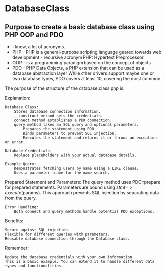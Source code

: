 # DatabaseClass
## Purpose to create a basic database class using PHP OOP and PDO
  * I know, a lot of acronyms.
  * PHP - PHP is a general-purpose scripting language geared towards web development -  recursive acronym PHP: Hypertext Preprocessor
  * OOP - is a programming paradigm based on the concept of objects
  * PDO - PHP Data Objects, a PHP extension that can be used as a database abstraction layer
      While other drivers support maybe one or two database types, PDO covers at least 10, covering the most common

The purpose of the structure of the database.class.php is:

Explanation:

    Database Class:
        Stores database connection information.
        __construct method sets the credentials.
        connect method establishes a PDO connection.
        query method takes an SQL query and optional parameters.
            Prepares the statement using PDO.
            Binds parameters to prevent SQL injection.
            Executes the statement and returns it or throws an exception on error.

    Database Credentials:
        Replace placeholders with your actual database details.

    Example Query:
        Demonstrates fetching users by name using a LIKE clause.
        Uses a parameter :name for the name search.

   Prepared Statement and Parameters:
        The query method uses PDO::prepare for prepared statements.
        Parameters are bound using $stmt->execute($params).
        This approach prevents SQL injection by separating data from the query.

    Error Handling:
        Both connect and query methods handle potential PDO exceptions.

Benefits:

    Secure against SQL injection.
    Flexible for different queries with parameters.
    Reusable database connection through the Database class.

Remember:

    Update the database credentials with your own information.
    This is a basic example. You can extend it to handle different data types and functionalities.
